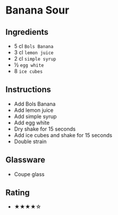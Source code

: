 # Banana Sour

## Ingredients
- 5 cl `Bols Banana`
- 3 cl `lemon juice`
- 2 cl `simple syrup`
- ½ `egg white`
- 8 `ice cubes`

## Instructions
- Add Bols Banana
- Add lemon juice
- Add simple syrup
- Add egg white
- Dry shake for 15 seconds
- Add ice cubes and shake for 15 seconds
- Double strain

## Glassware
- Coupe glass

## Rating
- ★★★★☆